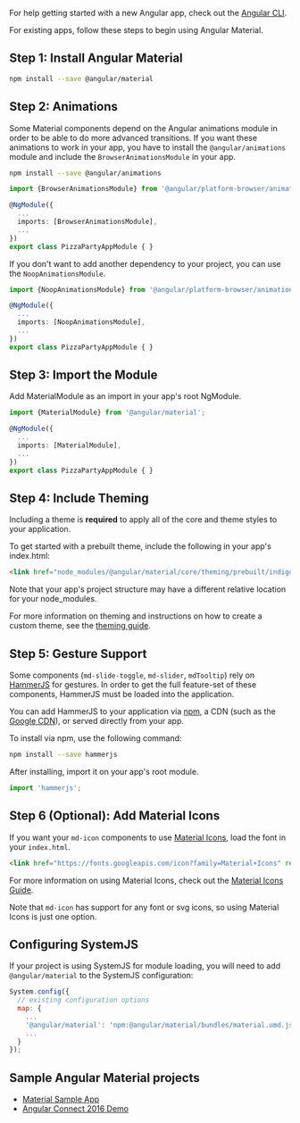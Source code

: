 For help getting started with a new Angular app, check out the
[Angular CLI](https://cli.angular.io/).

For existing apps, follow these steps to begin using Angular Material.

## Step 1: Install Angular Material

```bash
npm install --save @angular/material
```

## Step 2: Animations

Some Material components depend on the Angular animations module in order to be able to do
more advanced transitions. If you want these animations to work in your app, you have to
install the `@angular/animations` module and include the `BrowserAnimationsModule` in your app.

```bash
npm install --save @angular/animations
```

```ts
import {BrowserAnimationsModule} from '@angular/platform-browser/animations';

@NgModule({
  ...
  imports: [BrowserAnimationsModule],
  ...
})
export class PizzaPartyAppModule { }
```

If you don't want to add another dependency to your project, you can use the `NoopAnimationsModule`.

```ts
import {NoopAnimationsModule} from '@angular/platform-browser/animations';

@NgModule({
  ...
  imports: [NoopAnimationsModule],
  ...
})
export class PizzaPartyAppModule { }
```

## Step 3: Import the Module

Add MaterialModule as an import in your app's root NgModule.

```ts
import {MaterialModule} from '@angular/material';

@NgModule({
  ...
  imports: [MaterialModule],
  ...
})
export class PizzaPartyAppModule { }
```

## Step 4: Include Theming

Including a theme is **required** to apply all of the core and theme styles to your application.

To get started with a prebuilt theme, include the following in your app's index.html:

```html
<link href="node_modules/@angular/material/core/theming/prebuilt/indigo-pink.css" rel="stylesheet">
```

Note that your app's project structure may have a different relative location for your node_modules.

For more information on theming and instructions on how to create a custom theme, see the
[theming guide](./theming.md).

## Step 5: Gesture Support

Some components (`md-slide-toggle`, `md-slider`, `mdTooltip`) rely on
[HammerJS](http://hammerjs.github.io/) for gestures. In order to get the full feature-set of these
components, HammerJS must be loaded into the application.

You can add HammerJS to your application via [npm](https://www.npmjs.com/package/hammerjs), a CDN
(such as the [Google CDN](https://developers.google.com/speed/libraries/#hammerjs)), or served
directly from your app.

To install via npm, use the following command:
```bash
npm install --save hammerjs
```

After installing, import it on your app's root module.
```ts
import 'hammerjs';
```

## Step 6 (Optional): Add Material Icons

If you want your `md-icon` components to use [Material Icons](https://material.io/icons/),
load the font in your `index.html`.

```html
<link href="https://fonts.googleapis.com/icon?family=Material+Icons" rel="stylesheet">
```

For more information on using Material Icons, check out the
[Material Icons Guide](https://google.github.io/material-design-icons/).

Note that `md-icon` has support for any font or svg icons, so using Material Icons is
just one option.


## Configuring SystemJS

If your project is using SystemJS for module loading, you will need to add `@angular/material`
to the SystemJS configuration:

```js
System.config({
  // existing configuration options
  map: {
    ...
    '@angular/material': 'npm:@angular/material/bundles/material.umd.js',
    ...
  }
});
```


## Sample Angular Material projects
- [Material Sample App](https://github.com/jelbourn/material2-app)
- [Angular Connect 2016 Demo](https://github.com/kara/leashed-in)
